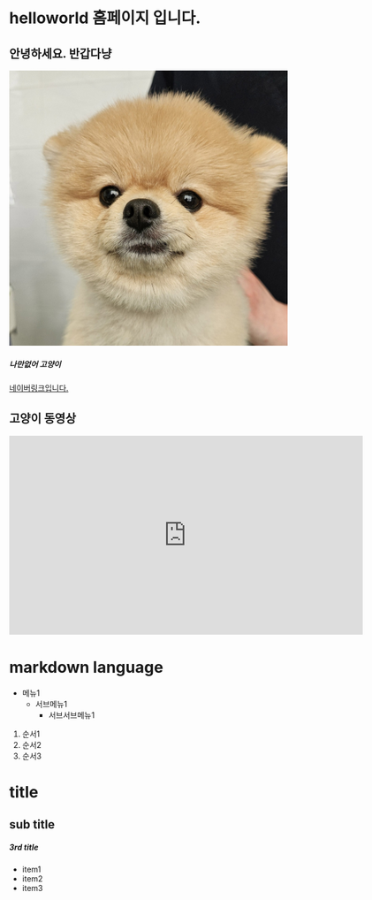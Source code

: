# helloworld 홈페이지 입니다.
## 안녕하세요. 반갑다냥
<img src="dog.jpg"/><br>
##### 나만없어 고양이
[네이버링크입니다.](https://naver.com)

## 고양이 동영상
<iframe width="640" height="360" src="https://www.youtube.com/embed/5pOYIbj6kfY" title="눈만 마주쳐도 골골송 부르던 시절" frameborder="0" allow="accelerometer; autoplay; clipboard-write; encrypted-media; gyroscope; picture-in-picture; web-share" referrerpolicy="strict-origin-when-cross-origin" allowfullscreen></iframe>


# markdown language
* 메뉴1
  + 서브메뉴1
      - 서브서브메뉴1
   
1. 순서1
2. 순서2
3. 순서3


# title
## sub title
##### 3rd title
 - item1
 - item2
 - item3

